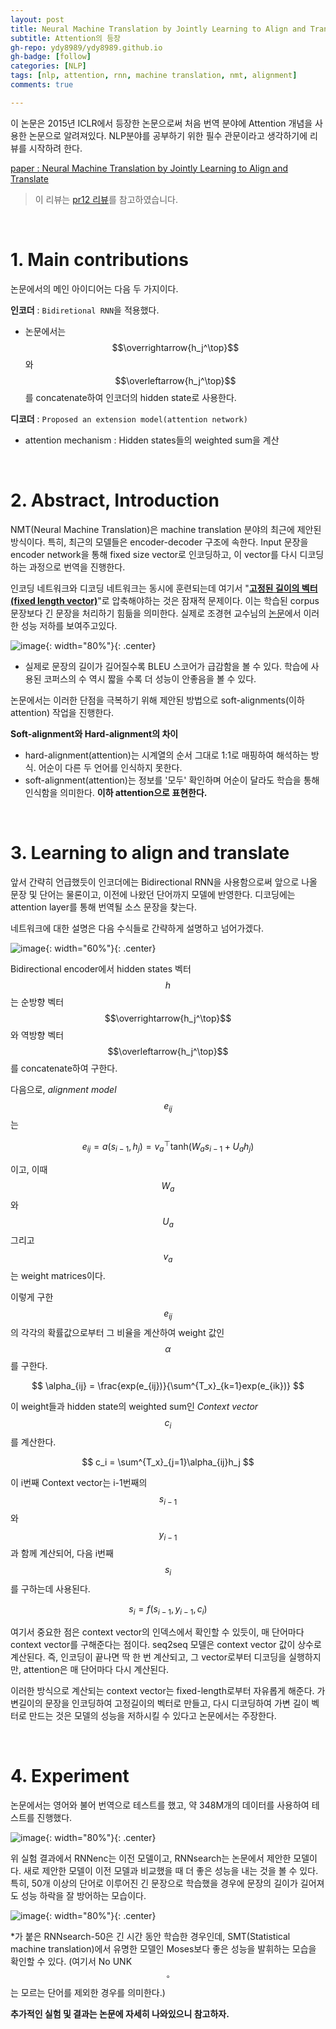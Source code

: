 ```yaml
---
layout: post
title: Neural Machine Translation by Jointly Learning to Align and Translate 논문 리뷰
subtitle: Attention의 등장
gh-repo: ydy8989/ydy8989.github.io
gh-badge: [follow]
categories: [NLP]
tags: [nlp, attention, rnn, machine translation, nmt, alignment]
comments: true

---
```






이 논문은 2015년 ICLR에서 등장한 논문으로써 처음 번역 분야에 Attention 개념을 사용한 논문으로 알려져있다. 
NLP분야를 공부하기 위한 필수 관문이라고 생각하기에 리뷰를 시작하려 한다.

[paper : Neural Machine Translation by Jointly Learning to Align and Translate](https://arxiv.org/pdf/1409.0473.pdf)

> 이 리뷰는 [pr12 리뷰](https://www.youtube.com/watch?v=upskBSbA9cA&feature=youtu.be&ab_channel=JiyangKang)를 참고하였습니다.

<br>

# 1. Main contributions

논문에서의 메인 아이디어는 다음 두 가지이다.

**인코더** : `Bidiretional RNN`을 적용했다. 

- 논문에서는 $$\overrightarrow{h_j^\top}$$와 $$\overleftarrow{h_j^\top}$$를 concatenate하여 인코더의 hidden state로 사용한다.

  

**디코더** : `Proposed an extension model(attention network)`

- attention mechanism : Hidden states들의 weighted sum을 계산



<br>

# 2. Abstract, Introduction 

NMT(Neural Machine Translation)은 machine translation 분야의 최근에 제안된 방식이다. 특히, 최근의 모델들은 encoder-decoder 구조에 속한다. Input 문장을 encoder network을 통해 fixed size vector로 인코딩하고, 이 vector를 다시 디코딩하는 과정으로 번역을 진행한다. 

인코딩 네트워크와 디코딩 네트워크는 동시에 훈련되는데 여기서 "**<u>고정된 길이의 벡터(fixed length vector)</u>**"로 압축해야하는 것은 잠재적 문제이다. 이는 학습된 corpus 문장보다 긴 문장을 처리하기 힘듦을 의미한다. 실제로 조경현 교수님의 [논문](https://arxiv.org/pdf/1406.1078.pdf)에서 이러한 성능 저하를 보여주고있다.

![image](/assets/img/bleuscore.PNG){: width="80%"}{: .center}

- 실제로 문장의 길이가 길어질수록 BLEU 스코어가 급감함을 볼 수 있다. 학습에 사용된 코퍼스의 수 역시 짧을 수록 더 성능이 안좋음을 볼 수 있다. 

논문에서는 이러한 단점을 극복하기 위해 제안된 방법으로 soft-alignments(이하 attention) 작업을 진행한다.



**Soft-alignment와 Hard-alignment의 차이**

- hard-alignment(attention)는 시계열의 순서 그대로 1:1로 매핑하여 해석하는 방식. 어순이 다른 두 언어를 인식하지 못한다. 
- soft-alignment(attention)는 정보를 '모두' 확인하며 어순이 달라도 학습을 통해 인식함을 의미한다. **이하 attention으로 표현한다.**

<br>

# 3. Learning to align and translate

앞서 간략히 언급했듯이 인코더에는 Bidirectional RNN을 사용함으로써 앞으로 나올 문장 및 단어는 물론이고, 이전에 나왔던 단어까지 모델에 반영한다. 디코딩에는 attention layer를 통해 번역될 소스 문장을 찾는다. 

네트워크에 대한 설명은 다음 수식들로 간략하게 설명하고 넘어가겠다.



![image](/assets/img/attention.PNG){: width="60%"}{: .center}



Bidirectional encoder에서 hidden states 벡터 $$h$$는 순방향 벡터 $$\overrightarrow{h_j^\top}$$와 역방향 벡터 $$\overleftarrow{h_j^\top}$$를 concatenate하여 구한다.

다음으로, *alignment model* $$e_{ij}$$는 


$$
e_{ij} = a(s_{i-1}, h_j) = v_a^\top\text{tanh}(W_as_{i-1} + U_ah_j)
$$


이고, 이때 $$W_a$$와 $$U_a$$ 그리고 $$v_a$$는 weight matrices이다.  

이렇게 구한 $$e_{ij}$$의 각각의 확률값으로부터 그 비율을 계산하여 weight 값인 $$\alpha$$를 구한다. 


$$
\alpha_{ij} = \frac{exp(e_{ij})}{\sum^{T_x}_{k=1}exp(e_{ik})}
$$

이 weight들과 hidden state의 weighted sum인 *Context vector* $$c_i$$를 계산한다. 


$$
c_i = \sum^{T_x}_{j=1}\alpha_{ij}h_j
$$


이 i번째 Context vector는 i-1번째의 $$s_{i-1}$$와 $$y_{i-1}$$과 함께 계산되어, 다음 i번째 $$s_i$$를 구하는데 사용된다. 


$$
s_i = f(s_{i-1}, y_{i-1}, c_i)
$$



여기서 중요한 점은 context vector의 인덱스에서 확인할 수 있듯이, 매 단어마다 context vector를 구해준다는 점이다.  seq2seq 모델은 context vector 값이 상수로 계산된다. 즉, 인코딩이 끝나면 딱 한 번 계산되고, 그 vector로부터 디코딩을 실행하지만, attention은 매 단어마다 다시 계산된다.

이러한 방식으로 계산되는 context vector는 fixed-length로부터 자유롭게 해준다. 가변길이의 문장을 인코딩하여 고정길이의 벡터로 만들고, 다시 디코딩하여 가변 길이 벡터로 만드는 것은 모델의 성능을 저하시킬 수 있다고 논문에서는 주장한다. 

<br>

# 4. Experiment

논문에서는 영어와 불어 번역으로 테스트를 했고, 약 348M개의 데이터를 사용하여 테스트를 진행했다. 



![image](/assets/img/bleuscore.PNG){: width="80%"}{: .center}



위 실험 결과에서 RNNenc는 이전 모델이고, RNNsearch는 논문에서 제안한 모델이다. 새로 제안한 모델이 이전 모델과 비교했을 때 더 좋은 성능을 내는 것을 볼 수 있다. 특히, 50개 이상의 단어로 이루어진 긴 문장으로 학습했을 경우에 문장의 길이가 길어져도 성능 하락을 잘 방어하는 모습이다.



![image](/assets/img/attention_result.PNG){: width="80%"}{: .center}



*가 붙은 RNNsearch-50은 긴 시간 동안 학습한 경우인데, SMT(Statistical machine translation)에서 유명한 모델인 Moses보다 좋은 성능을 발휘하는 모습을 확인할 수 있다. (여기서 No UNK$$^\circ$$는 모르는 단어를 제외한 경우를 의미한다.)



**추가적인 실험 및 결과는 논문에 자세히 나와있으니 참고하자.**











































